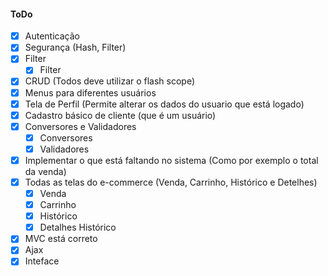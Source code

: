 #### ToDo
- [x] Autenticação
- [x] Segurança (Hash, Filter)
- [x] Filter
	- [x] Filter
- [x] CRUD (Todos deve utilizar o flash scope)
- [x] Menus para diferentes usuários
- [x] Tela de Perfil (Permite alterar os dados do usuario que está logado)
- [x] Cadastro básico de cliente (que é um usuário)
- [x] Conversores e Validadores
	- [x] Conversores
	- [x] Validadores 
- [x] Implementar o que está faltando no sistema (Como por exemplo o total da venda)
- [x] Todas as telas do e-commerce (Venda, Carrinho, Histórico e Detelhes)
	- [x] Venda
	- [x] Carrinho
	- [x] Histórico
	- [x] Detalhes Histórico
- [x] MVC está correto
- [x] Ajax
- [x] Inteface

